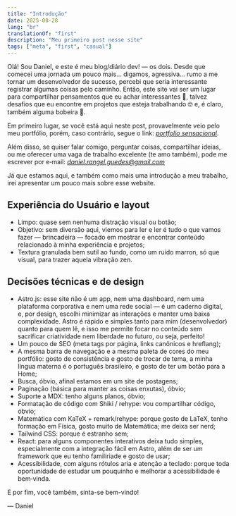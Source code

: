 ```yaml
---
title: "Introdução"
date: 2025-08-28
lang: "br"
translationOf: "first"
description: "Meu primeiro post nesse site"
tags: ["meta", "first", "casual"]
---
```

Olá! Sou Daniel, e este é meu blog/diário dev! — os dois. Desde que comecei uma jornada um pouco mais… digamos, agressiva… rumo a me tornar um desenvolvedor de sucesso, percebi que seria interessante registrar algumas coisas pelo caminho. Então, este site vai ser um lugar para compartilhar pensamentos que eu achar interessantes 🤔, talvez desafios que eu encontre em projetos que esteja trabalhando 🤓 e, é claro, também alguma bobeira 🤩.

Em primeiro lugar, se você está aqui neste post, provavelmente veio pelo meu portfólio, porém, caso contrário, segue o link: [*portfolio sensacional*](https://danielx-art.github.io/portfolio/).

Além disso, se quiser falar comigo, perguntar coisas, compartilhar ideias, ou me oferecer uma vaga de trabalho excelente (te amo também), pode me escrever por e‑mail: [*daniel.rangel.guedes@gmail.com*](mailto:daniel.rangel.guedes@gmail.com)

Já que estamos aqui, e também como mais uma introdução a meu trabalho, irei apresentar um pouco mais sobre esse website.

## Experiência do Usuário e layout

- Limpo: quase sem nenhuma distração visual ou botão;
- Objetivo: sem diversão aqui, viemos para ler e ler é tudo o que vamos fazer — brincadeira — focado em mostrar e encontrar conteúdo relacionado à minha experiência e projetos;
- Textura granulada bem sutil ao fundo, como um ruído marron, só que visual, para trazer aquela vibração zen.

## Decisões técnicas e de design

- Astro.js: esse site não é um app, nem uma dashboard, nem uma plataforma corporativa e nem uma rede social — é um caderno digital, e, por design, escolhi minimizar as interações e manter uma baixa complexidade. Astro é rápido e simples tanto para mim (desenvolvedor) quanto para quem lê, e isso me permite focar no conteúdo sem sacrificar criatividade nem liberdade no futuro, ou seja, perfeito!
- Um pouco de SEO (meta tags por página, links canônicos e hreflang);
- A mesma barra de navegação e a mesma paleta de cores do meu portfólio: gosto de consistência e gosto de trocar de tema, a minha língua materna é o português brasileiro, e gosto de ter um botão para a Home;
- Busca, óbvio, afinal estamos em um site de postagens;
- Paginação (básica para manter as coisas enxutas), óbvio;
- Suporte a MDX: tenho alguns planos, óbvio;
- Formatação de código com Shiki / rehype: vou compartilhar código, óbvio;
- Matemática com KaTeX + remark/rehype: porque gosto de LaTeX, tenho formação em Física, gosto muito de Matemática; me deixa ser nerd;
- Tailwind CSS: porque é estranho sem;
- React: para alguns componentes interativos deixa tudo simples, especialmente com a integração fácil em Astro, além de ser um framework que eu tenho familiriade e gosto de usar;
- Acessibilidade, com alguns rótulos aria e atenção a teclado: porque toda oportunidade de estudar um pouquinho e melhorar a acessibilidade é bem‑vinda.

E por fim, você também, sinta-se bem-vindo!

— Daniel
